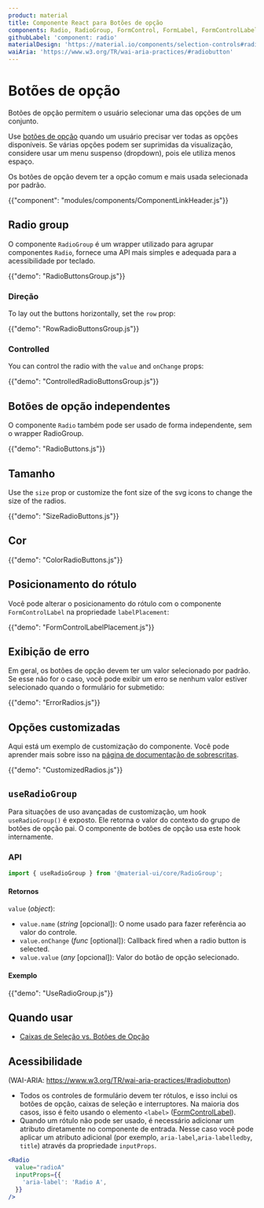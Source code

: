 ```yaml
---
product: material
title: Componente React para Botões de opção
components: Radio, RadioGroup, FormControl, FormLabel, FormControlLabel
githubLabel: 'component: radio'
materialDesign: 'https://material.io/components/selection-controls#radio-buttons'
waiAria: 'https://www.w3.org/TR/wai-aria-practices/#radiobutton'
---
```


# Botões de opção

<p class="description">Botões de opção permitem o usuário selecionar uma das opções de um conjunto.</p>

Use [botões de opção](https://material.io/design/components/selection-controls.html#radio-buttons) quando um usuário precisar ver todas as opções disponíveis. Se várias opções podem ser suprimidas da visualização, considere usar um menu suspenso (dropdown), pois ele utiliza menos espaço.

Os botões de opção devem ter a opção comum e mais usada selecionada por padrão.

{{"component": "modules/components/ComponentLinkHeader.js"}}

## Radio group

O componente `RadioGroup` é um wrapper utilizado para agrupar componentes `Radio`, fornece uma API mais simples e adequada para a acessibilidade por teclado.

{{"demo": "RadioButtonsGroup.js"}}

### Direção

To lay out the buttons horizontally, set the `row` prop:

{{"demo": "RowRadioButtonsGroup.js"}}

### Controlled

You can control the radio with the `value` and `onChange` props:

{{"demo": "ControlledRadioButtonsGroup.js"}}

## Botões de opção independentes

O componente `Radio` também pode ser usado de forma independente, sem o wrapper RadioGroup.

{{"demo": "RadioButtons.js"}}

## Tamanho

Use the `size` prop or customize the font size of the svg icons to change the size of the radios.

{{"demo": "SizeRadioButtons.js"}}

## Cor

{{"demo": "ColorRadioButtons.js"}}

## Posicionamento do rótulo

Você pode alterar o posicionamento do rótulo com o componente `FormControlLabel` na propriedade `labelPlacement`:

{{"demo": "FormControlLabelPlacement.js"}}

## Exibição de erro

Em geral, os botões de opção devem ter um valor selecionado por padrão. Se esse não for o caso, você pode exibir um erro se nenhum valor estiver selecionado quando o formulário for submetido:

{{"demo": "ErrorRadios.js"}}

## Opções customizadas

Aqui está um exemplo de customização do componente. Você pode aprender mais sobre isso na [página de documentação de sobrescritas](/customization/how-to-customize/).

{{"demo": "CustomizedRadios.js"}}

## `useRadioGroup`

Para situações de uso avançadas de customização, um hook `useRadioGroup()` é exposto. Ele retorna o valor do contexto do grupo de botões de opção pai. O componente de botões de opção usa este hook internamente.

### API

```jsx
import { useRadioGroup } from '@material-ui/core/RadioGroup';
```

#### Retornos

`value` (_object_):

- `value.name` (_string_ [opcional]): O nome usado para fazer referência ao valor do controle.
- `value.onChange` (_func_ [optional]): Callback fired when a radio button is selected.
- `value.value` (_any_ [opcional]): Valor do botão de opção selecionado.

#### Exemplo

{{"demo": "UseRadioGroup.js"}}

## Quando usar

- [Caixas de Seleção vs. Botões de Opção](https://www.nngroup.com/articles/checkboxes-vs-radio-buttons/)

## Acessibilidade

(WAI-ARIA: https://www.w3.org/TR/wai-aria-practices/#radiobutton)

- Todos os controles de formulário devem ter rótulos, e isso inclui os botões de opção, caixas de seleção e interruptores. Na maioria dos casos, isso é feito usando o elemento `<label>` ([FormControlLabel](/api/form-control-label/)).
- Quando um rótulo não pode ser usado, é necessário adicionar um atributo diretamente no componente de entrada. Nesse caso você pode aplicar um atributo adicional (por exemplo, `aria-label`,`aria-labelledby`, `title`) através da propriedade `inputProps`.

```jsx
<Radio
  value="radioA"
  inputProps={{
    'aria-label': 'Radio A',
  }}
/>
```
